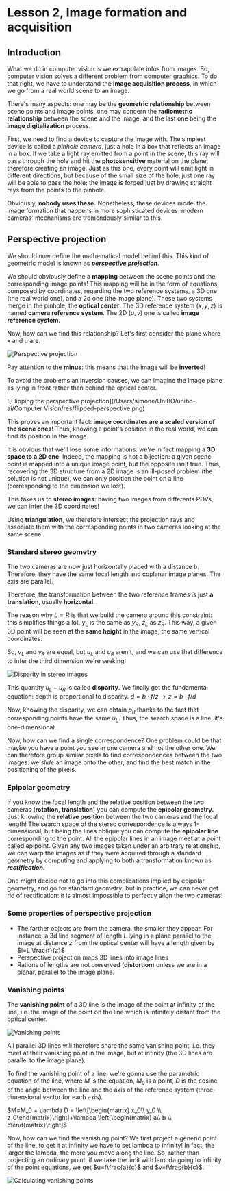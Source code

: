 # Lesson 2, Image formation and acquisition

## Introduction

What we do in computer vision is we extrapolate infos from images. So, computer vision solves a different problem from computer graphics. To do that right, we have to understand the **image acquisition process**, in which we go from a real world scene to an image.

There's many aspects: one may be the **geometric relationship** between scene points and image points, one may concern the **radiometric relationship** between the scene and the image, and the last one being the **image digitalization** process.

First, we need to find a device to capture the image with. The simplest device is called a *pinhole camera*, just a hole in a box that reflects an image in a box. If we take a light ray emitted from a point in the scene, this ray will pass through the hole and hit the **photosensitive** material on the plane, therefore creating an image. Just as this one, every point will emit light in different directions, but because of the small size of the hole, just one ray will be able to pass the hole: the image is forged just by drawing straight rays from the points to the pinhole.

Obviously, **nobody uses these.** Nonetheless, these devices model the image formation that happens in more sophisticated devices: modern cameras' mechanisms are tremendously similar to this. 

## Perspective projection

We should now define the mathematical model behind this. This kind of geometric model is known as ***perspective projection***.

We should obviously define a **mapping** between the scene points and the corresponding image points! This mapping will be in the form of equations, composed by coordinates, regarding the two reference systems, a 3D one (the real world one), and a 2d one (the image plane). These two systems merge in the pinhole, the **optical center**. The 3D reference system $(x,y,z)$ is named **camera reference system**. The 2D $(u,v)$ one is called **image reference system**. 

Now, how can we find this relationship? Let's first consider the plane where x and u are.

![Perspective projection](./res/perspective.png)

Pay attention to the **minus**: this means that the image will be **inverted**!

To avoid the problems an inversion causes, we can imagine the image plane as lying in front rather than behind the optical center.

![Flipping the perspective projection](/Users/simone/UniBO/unibo-ai/Computer Vision/res/flipped-perspective.png)

This proves an important fact: **image coordinates are a scaled version of the scene ones!** Thus, knowing a point's position in the real world, we can find its position in the image.

It is obvious that we'll lose some informations: we're in fact mapping a **3D space to a 2D one**. Indeed, the mapping is not a bijection: a given scene point is mapped into a unique image point, but the opposite isn't true. Thus, recovering the 3D structure from a 2D image is an ill-posed problem (the solution is not unique), we can only position the point on a line (corresponding to the dimension we lost).

This takes us to **stereo images**: having two images from differents POVs, we can infer the 3D coordinates!

Using **triangulation**, we therefore intersect the projection rays and associate them with the corresponding points in two cameras looking at the same scene.

### Standard stereo geometry

The two cameras are now just horizontally placed with a distance b. Therefore, they have the same focal length and coplanar image planes. The axis are parallel.

Therefore, the transformation between the two reference frames is just **a translation**, usually **horizontal**.

The reason why $L=R$ is that we build the camera around this constraint: this simplifies things a lot. $y_L$ is the same as $y_R$, $z_L$ as $z_R$. This way, a given 3D point will be seen at the **same height** in the image, the same vertical coordinates. 

So, $v_L$ and $v_R$ are equal, but $u_L$ and $u_R$ aren't, and we can use that difference to infer the third dimension we're seeking!

![Disparity in stereo images](./res/disparity-in-stereo.png)

This quantity $u_L-u_R$ is called **disparity**. We finally get the fundamental equation: depth is proportional to disparity. $d=b \cdot f/z \rightarrow z = b \cdot f/d$ 

Now, knowing the disparity, we can obtain $p_R$ thanks to the fact that corresponding points have the same $u_L$. Thus, the search space is a line, it's one-dimensional. 

Now, how can we find a single correspondence? One problem could be that maybe you have a point you see in one camera and not the other one. We can therefore group similar pixels to find correspondences between the two images: we *slide* an image onto the other, and find the best match in the positioning of the pixels.

### Epipolar geometry

If you know the focal length and the relative position between the two cameras (**rotation, translation**) you can compute the **epipolar geometry.** Just knowing the **relative position** between the two cameras and the focal length! The search space of the stereo correspondence is always 1-dimensional, but being the lines oblique you can compute the **epipolar line** corresponding to the point. All the epipolar lines in an image meet at a point called epipoint. Given any two images taken under an arbitrary relationship, we can warp the images as if they were acquired through a standard geometry by computing and applying to both a transformation known as ***rectification.***

One might decide not to go into this complications implied by epipolar geometry, and go for standard geometry; but in practice, we can never get rid of rectification: it is almost impossible to perfectly align the two cameras!

### Some properties of perspective projection

- The farther objects are from the camera, the smaller they appear. For instance, a 3d line segment of length $L$ lying in a plane parallel to the image at distance $z$ from the optical center will have a length given by $l=L \frac{f}{z}$
- Perspective projection maps 3D lines into image lines
- Rations of lengths are not preserved (**distortion**) unless we are in a planar, parallel to the image plane.

### Vanishing points

The **vanishing point** of a 3D line is the image of the point at infinity of the line, i.e. the image of the point on the line which is infinitely distant from the optical center. 

 

![Vanishing points](./res/vanishing-points.png)

All parallel 3D lines will therefore share the same vanishing point, i.e. they meet at their vanishing point in the image, but at infinity (the 3D lines are parallel to the image plane).

To find the vanishing point of a line, we're gonna use the parametric equation of the line, where $M$ is the equation, $M_0$ is a point, $D$ is the cosine of the angle between the line and the axis of the reference system (three-dimensional vector for each axis).

$M=M_0 + \lambda D = \left[\begin{matrix} x_0\\ y_0 \\ z_0\end{matrix}\right]+\lambda \left[\begin{matrix} a\\ b \\ c\end{matrix}\right]$ 

Now, how can we find the vanishing point? We first project a generic point of the line, to get it at infinity we have to set lambda to infinity! In fact, the larger the lambda, the more you move along the line. So, rather than projecting an ordinary point, if we take the limit with lambda going to infinity of the point equations, we get $u=f\frac{a}{c}$ and $v=f\frac{b}{c}$.

![Calculating vanishing points](./res/vanishing-points-equation.png)

